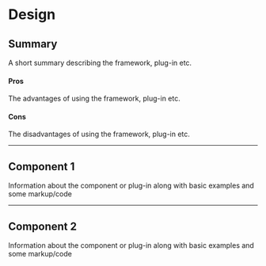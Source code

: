 Design
======================

## Summary

A short summary describing the framework, plug-in etc.

#### Pros

The advantages of using the framework, plug-in etc.

#### Cons

The disadvantages of using the framework, plug-in etc.

***

## Component 1

Information about the component or plug-in along with basic examples and some markup/code

***

## Component 2

Information about the component or plug-in along with basic examples and some markup/code
